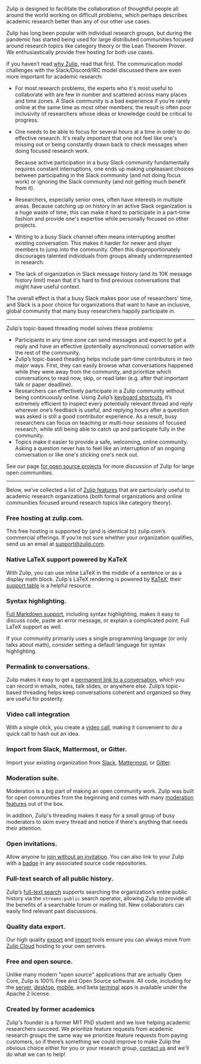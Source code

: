Zulip is designed to facilitate the collaboration of thoughtful people
all around the world working on difficult problems, which perhaps
describes academic research better than any of our other use cases.

Zulip has long been popular with individual research groups, but
during the pandemic has started being used for large distributed
communities focused around research topics like category theory or the
Lean Theorem Prover.  We enthusiastically provide free hosting for
both use cases.

If you haven’t read [why Zulip](/why-zulip), read that first.  The
communication model challenges with the Slack/Discord/IRC model
discussed there are even more important for academic research:

* For most research problems, the experts who it's most useful to
  collaborate with are few in number and scattered across many places
  and time zones.  A Slack community is a bad experience if you’re
  rarely online at the same time as most other members; the result is
  often poor inclusivity of researchers whose ideas or knowledge could
  be critical to progress.

* One needs to be able to focus for several hours at a time in order
  to do effective research.  It's really important that one not feel
  like one's missing out or being constantly drawn back to check
  messages when doing focused research work.

  Because active participation in a busy Slack community fundamentally
  requires constant interruptions, one ends up making unpleasant
  choices between participating in the Slack community (and not doing
  focus work) or ignoring the Slack community (and not getting much
  benefit from it).

* Researchers, especially senior ones, often have interests in
  multiple areas.  Because catching up on history in an active Slack
  organization is a huge waste of time, this can make it hard to
  participate in a part-time fashion and provide one's expertise while
  personally focused on other projects.
* Writing to a busy Slack channel often means interrupting another
  existing conversation. This makes it harder for newer and shyer
  members to jump into the community. Often this disproportionately
  discourages talented individuals from groups already
  underrepresented in research.
* The lack of organization in Slack message history (and its 10K
  message history limit) mean that it's hard to find previous
  conversations that might have useful context.

The overall effect is that a busy Slack makes poor use of researchers'
time, and Slack is a poor choice for organizations that want to have
an inclusive, global community that many busy researchers happily
participate in.

------------------------------------------

Zulip’s topic-based threading model solves these problems:

* Participants in any time zone can send messages and expect to get a
  reply and have an effective (potentially asynchronous) conversation
  with the rest of the community.
* Zulip’s topic-based theading helps include part-time contributors in
  two major ways.  First, they can easily browse what conversations
  happened while they were away from the community, and prioritize
  which conversations to read now, skip, or read later (e.g. after
  that important talk or paper deadline).
* Researchers can effectively participate in a Zulip community without
  being continuously online.  Using Zulip’s [keyboard
  shortcuts](/help/keyboard-shortcuts), it’s extremely efficient to
  inspect every potentially relevant thread and reply wherever one’s
  feedback is useful, and replying hours after a question was asked is
  still a good contributor experience.  As a result, busy researchers
  can focus on teaching or multi-hour sessions of focused research,
  while still being able to catch up and participate fully in the
  community.
* Topics make it easier to provide a safe, welcoming, online
  community.  Asking a question never has to feel like an interruption
  of an ongoing conversation or like one's sticking one's neck out.

See our page [for open source projects](/for/open-source) for more
discussion of Zulip for large open communities.

------------------------------------------

Below, we’ve collected a list of [Zulip features](/features) that are
particularly useful to academic research organizations (both formal
organizations and online communities focused around research topics
like category theory).

### Free hosting at zulip.com.

This free hosting is supported by (and is identical to) zulip.com’s
commercial offerings.  If you’re not sure whether your organization
qualifies, send us an email at support@zulip.com.

### Native LaTeX support powered by KaTeX

With Zulip, you can use inline LaTeX in the middle of a sentence or as
a display math block.  Zulip's LaTeX rendering is powered by
[KaTeX](https://katex.org); their [support
table](https://katex.org/docs/support_table.html) is a helpful
resource.

### Syntax highlighting.

[Full Markdown support](/help/format-your-message-using-markdown), including
syntax highlighting, makes it easy to discuss code, paste an error message,
or explain a complicated point. Full LaTeX support as well.

If your community primarily uses a single programming language (or
only talks about math), consider setting a default language for syntax
highlighting.

### Permalink to conversations.

Zulip makes it easy to get a [permanent link to a
conversation](/help/link-to-a-message-or-conversation), which you can
record in emails, notes, talk slides, or anywhere else. Zulip’s
topic-based threading helps keep conversations coherent and organized
so they are useful for posterity.

### Video call integration

With a single click, you create a [video call](/help/start-a-call),
making it convenient to do a quick call to hash out an idea.

### Import from Slack, Mattermost, or Gitter.

Import your existing organization from [Slack](/help/import-from-slack),
[Mattermost](/help/import-from-mattermost), or
[Gitter](/help/import-from-gitter).

### Moderation suite.

Moderation is a big part of making an open community work. Zulip was built
for open communities from the beginning and comes with many
[moderation features](/help/moderating-open-organizations) out of the
box.

In addition, Zulip's threading makes it easy for a small group of busy
moderators to skim every thread and notice if there's anything that
needs their attention.

### Open invitations.

Allow anyone to [join without an
invitation](/help/allow-anyone-to-join-without-an-invitation).  You
can also link to your Zulip with a [badge](/help/linking-to-zulip) in
any associated source code repositories.

### Full-text search of all public history.

Zulip’s [full-text search](/help/search-for-messages) supports
searching the organization’s entire public history via the
`streams:public` search operator, allowing Zulip to provide all the
benefits of a searchable forum or mailing list.  New collaborators can
easily find relevant past discussions.

### Quality data export.

Our high quality [export](/help/export-your-organization) and
[import](https://zulip.readthedocs.io/en/latest/production/export-and-import.html)
tools ensure you can always move from [Zulip Cloud](https://zulip.com)
hosting to your own servers.

### Free and open source.

Unlike many modern "open source" applications that are actually Open
Core, Zulip is 100% Free and Open Source software.  All code,
including for the [server](https://github.com/zulip/zulip),
[desktop](https://github.com/zulip/zulip-desktop),
[mobile](https://github.com/zulip/zulip-mobile), and beta
[terminal](https://github.com/zulip/zulip-terminal) apps is available
under the Apache 2 license.

### Created by former academics

Zulip's founder is a former MIT PhD student and we love helping
academic researchers succeed.  We prioritize feature requests from
academic research groups the same way we prioritize feature requests
from paying customers, so if there’s something we could improve to
make Zulip the obvious choice either for you or your research group,
[contact us](/help/contact-support) and we'll do what we can to help!
